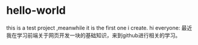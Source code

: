 # hello-world
this is a test project ,meanwhile it is the first one i create.
hi everyone:
最近我在学习前端关于网页开发一块的基础知识，来到github进行相关的学习。
